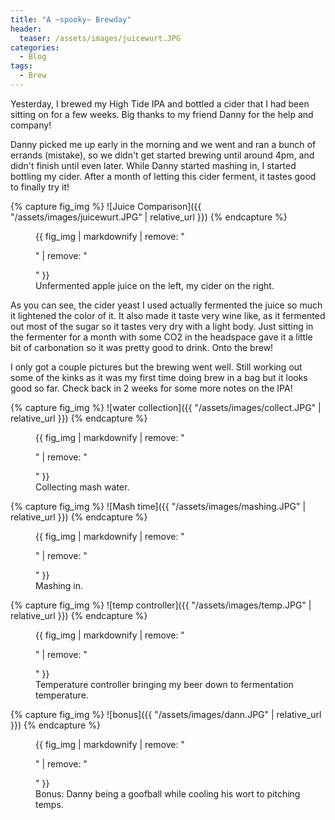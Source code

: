 ```yaml
---
title: "A ~spooky~ Brewday"
header:
  teaser: /assets/images/juicewurt.JPG
categories:
  - Blog
tags:
  - Brew
---
```


Yesterday, I brewed my High Tide IPA and bottled a cider that I had been sitting on for a few weeks. Big thanks to my friend Danny for the help and company!

Danny picked me up early in the morning and we went and ran a bunch of errands (mistake), so we didn't get started brewing until around 4pm, and didn't finish until even later. While Danny started mashing in, I started bottling my cider. After a month of letting this cider ferment, it tastes good to finally try it!

{% capture fig_img %}
![Juice Comparison]({{ "/assets/images/juicewurt.JPG" | relative_url }})
{% endcapture %}

<figure>
  {{ fig_img | markdownify | remove: "<p>" | remove: "</p>" }}
  <figcaption>Unfermented apple juice on the left, my cider on the right.</figcaption>
</figure>

As you can see, the cider yeast I used actually fermented the juice so much it lightened the color of it. It also made it taste very wine like, as it fermented out most of the sugar so it tastes very dry with a light body. Just sitting in the fermenter for a month with some CO2 in the headspace gave it a little bit of carbonation so it was pretty good to drink. Onto the brew!

I only got a couple pictures but the brewing went well. Still working out some of the kinks as it was my first time doing brew in a bag but it looks good so far. Check back in 2 weeks for some more notes on the IPA!

{% capture fig_img %}
![water collection]({{ "/assets/images/collect.JPG" | relative_url }})
{% endcapture %}

<figure>
  {{ fig_img | markdownify | remove: "<p>" | remove: "</p>" }}
  <figcaption>Collecting mash water.</figcaption>
</figure>

{% capture fig_img %}
![Mash time]({{ "/assets/images/mashing.JPG" | relative_url }})
{% endcapture %}

<figure>
  {{ fig_img | markdownify | remove: "<p>" | remove: "</p>" }}
  <figcaption>Mashing in.</figcaption>
</figure>

{% capture fig_img %}
![temp controller]({{ "/assets/images/temp.JPG" | relative_url }})
{% endcapture %}

<figure>
  {{ fig_img | markdownify | remove: "<p>" | remove: "</p>" }}
  <figcaption>Temperature controller bringing my beer down to fermentation temperature.</figcaption>
</figure>

{% capture fig_img %}
![bonus]({{ "/assets/images/dann.JPG" | relative_url }})
{% endcapture %}

<figure>
  {{ fig_img | markdownify | remove: "<p>" | remove: "</p>" }}
  <figcaption>Bonus: Danny being a goofball while cooling his wort to pitching temps.</figcaption>
</figure>